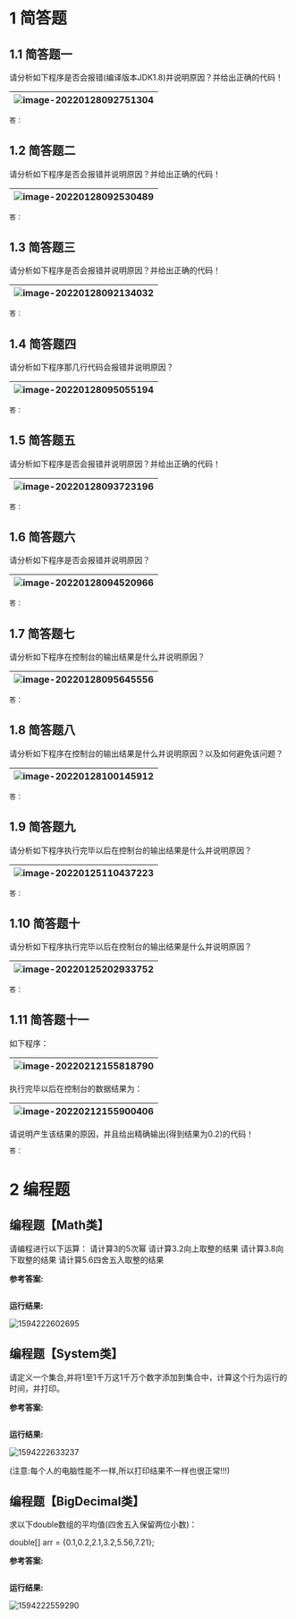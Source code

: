 # 1 简答题

## 1.1 简答题一

请分析如下程序是否会报错(编译版本JDK1.8)并说明原因？并给出正确的代码！

| ![image-20220128092751304](images/image-20220128092751304.png) |
| ------------------------------------------------------------ |

```java
答：
```

## 1.2 简答题二

请分析如下程序是否会报错并说明原因？并给出正确的代码！

| ![image-20220128092530489](images/image-20220128092530489.png) |
| ------------------------------------------------------------ |

```java
答：
```

## 1.3 简答题三

请分析如下程序是否会报错并说明原因？并给出正确的代码！

| ![image-20220128092134032](images/image-20220128092134032.png) |
| ------------------------------------------------------------ |

```java
答：
```

## 1.4 简答题四

请分析如下程序那几行代码会报错并说明原因？

| ![image-20220128095055194](images/image-20220128095055194.png) |
| ------------------------------------------------------------ |

```java
答：
```

## 1.5 简答题五

请分析如下程序是否会报错并说明原因？并给出正确的代码！

| ![image-20220128093723196](images/image-20220128093723196.png) |
| ------------------------------------------------------------ |

```java
答：
```

## 1.6 简答题六

请分析如下程序是否会报错并说明原因？

| ![image-20220128094520966](images/image-20220128094520966.png) |
| ------------------------------------------------------------ |

```java
答：
```

## 1.7 简答题七

请分析如下程序在控制台的输出结果是什么并说明原因？

| ![image-20220128095645556](images/image-20220128095645556.png) |
| ------------------------------------------------------------ |

```java
答：
```

## 1.8 简答题八

请分析如下程序在控制台的输出结果是什么并说明原因？以及如何避免该问题？

| ![image-20220128100145912](images/image-20220128100145912.png) |
| ------------------------------------------------------------ |

```java
答：
```

## 1.9 简答题九

请分析如下程序执行完毕以后在控制台的输出结果是什么并说明原因？

| ![image-20220125110437223](images/image-20220125110437223.png) |
| ------------------------------------------------------------ |

```java
答：
```

## 1.10 简答题十

请分析如下程序执行完毕以后在控制台的输出结果是什么并说明原因？

| ![image-20220125202933752](images/image-20220125202933752.png) |
| ------------------------------------------------------------ |

```java
答：
```

## 1.11 简答题十一

如下程序：

| ![image-20220212155818790](images/image-20220212155818790.png) |
| ------------------------------------------------------------ |

执行完毕以后在控制台的数据结果为：

| ![image-20220212155900406](images/image-20220212155900406.png) |
| ------------------------------------------------------------ |

请说明产生该结果的原因，并且给出精确输出(得到结果为0.2)的代码！

```java
答：
```

# 2 编程题

## 编程题【Math类】

请编程进行以下运算：
请计算3的5次幂
请计算3.2向上取整的结果
请计算3.8向下取整的结果
请计算5.6四舍五入取整的结果

**参考答案:**

```java

```

**运行结果:**

![1594222602695](images\1594222602695.png)

## 编程题【System类】

请定义一个集合,并将1至1千万这1千万个数字添加到集合中，计算这个行为运行的时间，并打印。

**参考答案:**

```java

```

**运行结果:**

![1594222633237](images\1594222633237.png)

(注意:每个人的电脑性能不一样,所以打印结果不一样也很正常!!!)

## 编程题【BigDecimal类】

求以下double数组的平均值(四舍五入保留两位小数)：

double[] arr = {0.1,0.2,2.1,3.2,5.56,7.21};

**参考答案:**

```java

```

**运行结果:**

![1594222559290](images\1594222559290.png)